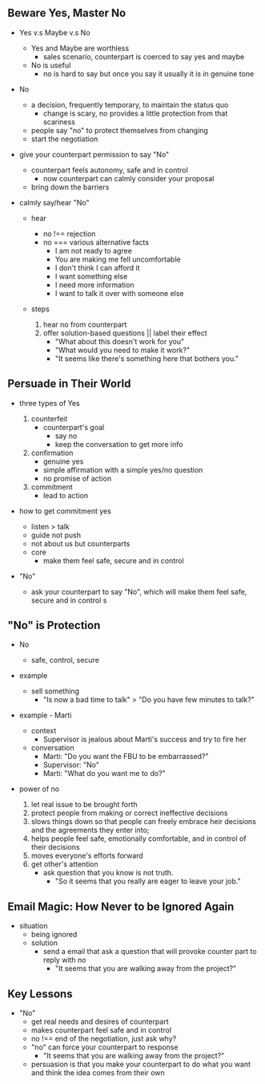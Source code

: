 ## Beware Yes, Master No
* Yes v.s Maybe v.s No
    * Yes and Maybe are worthless
        * sales scenario, counterpart is coerced to say yes and maybe
    * No is useful
        * no is hard to say but once you say it usually it is in genuine tone

* No
    * a decision, frequently temporary, to maintain the status quo
        * change is scary, no provides a little protection from that scariness
    * people say "no" to protect themselves from changing
    * start the negotiation

* give your counterpart permission to say "No"
    * counterpart feels autonomy, safe and in control
        * now counterpart can calmly consider your proposal
    * bring down the barriers

* calmly say/hear "No"
    * hear
        * no !== rejection
        * no === various alternative facts
            * I am not ready to agree
            * You are making me fell uncomfortable
            * I don't think I can afford it
            * I want something else
            * I need more information
            * I want to talk it over with someone else

  * steps
      1. hear no from counterpart
      2. offer solution-based questions || label their effect
          * "What about this doesn't work for you"
          * "What would you need to make it work?"
          * "It seems like there's something here that bothers you."


## Persuade in Their World
* three types of Yes
    1. counterfeit
        * counterpart's goal
            * say no
            * keep the conversation to get more info
    2. confirmation
        * genuine yes
        * simple affirmation with a simple yes/no question
        * no promise of action
    3. commitment
        * lead to action

* how to get commitment yes
    * listen > talk
    * guide not push
    * not about us but counterparts
    * core
        * make them feel safe, secure and in control

* "No"
    * ask your counterpart to say "No", which will make them feel safe, secure and in control s

## "No" is Protection
* No
    * safe, control, secure

* example
    * sell something
        * "Is now a bad time to talk" > "Do you have few minutes to talk?"

* example - Marti
    * context
        * Supervisor is jealous about Marti's success and try to fire her
    * conversation
        * Marti: "Do you want the FBU to be embarrassed?"
        * Supervisor: "No"
        * Marti: "What do you want me to do?"

* power of no
    1. let real issue to be brought forth
    2. protect people from making or correct ineffective decisions
    3. slows things down so that people can freely embrace heir decisions and the agreements they enter into;
    4. helps people feel safe, emotionally comfortable, and in control of their decisions
    5. moves everyone's efforts forward
    6. get other's attention
        * ask question that you know is not truth.
            * "So it seems that you really are eager to leave your job."

## Email Magic: How Never to be Ignored Again
* situation
    * being ignored
    * solution
        * send a email that ask a question that will provoke counter part to reply with no
            * "It seems that you are walking away from the project?"

## Key Lessons
* "No"
    * get real needs and desires of counterpart
    * makes counterpart feel safe and in control
    * no !== end of the negotiation, just ask why?
    * "no" can force your counterpart to response
        * "It seems that you are walking away from the project?"
    * persuasion is that you make your counterpart to do what you want and think the idea comes from their own

